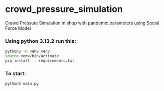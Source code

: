 # crowd_pressure_simulation
Crawd Pressute Simulation in shop with pandemic parameters using Social Force Model

### Using python 3.13.2 run this:
```bash
python3 -m venv venv 
source venv/bin/activate
pip install -r requirements.txt
```

### To start:
```bash
python3 main.py
```